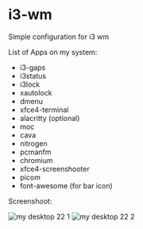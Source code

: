 # i3-wm
Simple configuration for i3 wm

List of Apps on my system:
- i3-gaps
- i3status
- i3lock
- xautolock
- dmenu
- xfce4-terminal
- alacritty (optional)
- moc
- cava
- nitrogen
- pcmanfm
- chromium
- xfce4-screenshooter
- picom
- font-awesome (for bar icon)

Screenshoot:

![my desktop 22 1](https://user-images.githubusercontent.com/121597581/210133251-16b8d698-6065-44a7-baf6-1cb746294484.png)
![my desktop 22 2](https://user-images.githubusercontent.com/121597581/210133257-5b802c89-b850-40aa-b036-27162ec9d733.png)
